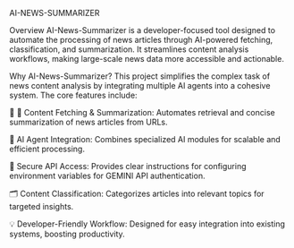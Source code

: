 AI-NEWS-SUMMARIZER

Overview
AI-News-Summarizer is a developer-focused tool designed to automate the processing of news articles through AI-powered fetching, classification, and summarization. It streamlines content analysis workflows, making large-scale news data more accessible and actionable.

Why AI-News-Summarizer?
This project simplifies the complex task of news content analysis by integrating multiple AI agents into a cohesive system. The core features include:

🧩 📰 Content Fetching & Summarization: Automates retrieval and concise summarization of news articles from URLs.

🚀 AI Agent Integration: Combines specialized AI modules for scalable and efficient processing.

🔐 Secure API Access: Provides clear instructions for configuring environment variables for GEMINI API authentication.

🗂️ Content Classification: Categorizes articles into relevant topics for targeted insights.

💡 Developer-Friendly Workflow: Designed for easy integration into existing systems, boosting productivity.
